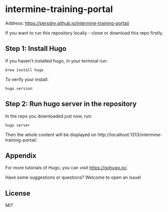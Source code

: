 intermine-training-portal
===
Address: https://persdre.github.io/intermine-training-portal/

If you want to run this repository locally - clone or download this repo firstly.

## Step 1: Install Hugo

If you haven't installed hugo, in your terminal run:

```
brew install hugo
```
To verify your install:

```
hugo version
```

## Step 2: Run hugo server in the repository

In the repo you downloaded just now, run:

```
hugo server
```
Then the whole content will be displayed on http://localhost:1313/intermine-training-portal/.

## Appendix 

For more tutorials of Hugo, you can visit https://gohugo.io/.

Have some suggestions or questions? Welcome to open an issue!


## License

MIT
